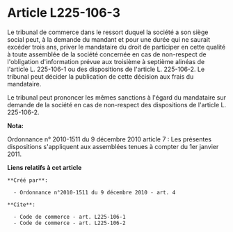 # Article L225-106-3

Le tribunal de commerce dans le ressort duquel la société a son siège social peut, à la demande du mandant et pour une durée
qui ne saurait excéder trois ans, priver le mandataire du droit de participer en cette qualité à toute assemblée de la
société concernée en cas de non-respect de l'obligation d'information prévue aux troisième à septième alinéas de l'article L.
225-106-1 ou des dispositions de l'article L. 225-106-2. Le tribunal peut décider la publication de cette décision aux frais
du mandataire. 

Le tribunal peut prononcer les mêmes sanctions à l'égard du mandataire sur demande de la société en cas de non-respect des
dispositions de l'article L. 225-106-2.

**Nota:**

Ordonnance n° 2010-1511 du 9 décembre 2010 article 7 : Les présentes dispositions s'appliquent aux assemblées tenues à
compter du 1er janvier 2011.

**Liens relatifs à cet article**

	**Créé par**:

	  - Ordonnance n°2010-1511 du 9 décembre 2010 - art. 4

	**Cite**:

	  - Code de commerce - art. L225-106-1
	  - Code de commerce - art. L225-106-2
